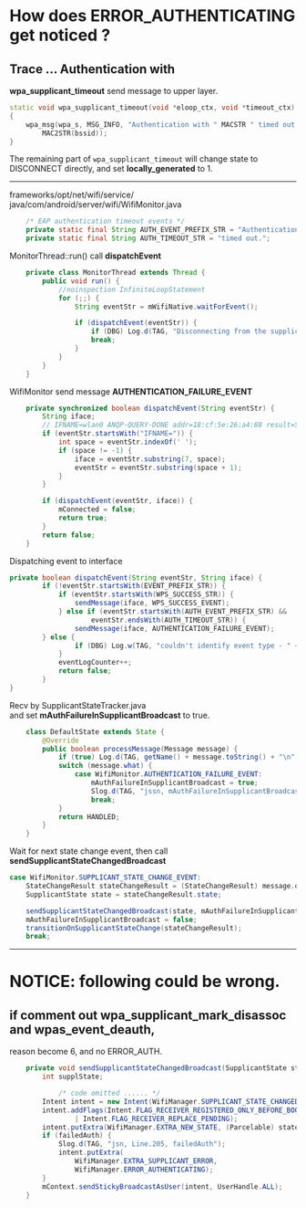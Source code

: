 # How does ERROR_AUTHENTICATING get noticed ?

## Trace ... Authentication with   

**wpa_supplicant_timeout** send message to upper layer.

```cpp
static void wpa_supplicant_timeout(void *eloop_ctx, void *timeout_ctx)
{
    wpa_msg(wpa_s, MSG_INFO, "Authentication with " MACSTR " timed out.",
        MAC2STR(bssid));
}
```
The remaining part of `wpa_supplicant_timeout` will change state to DISCONNECT directly, and set **locally_generated** to 1.  


---------------------------------

frameworks/opt/net/wifi/service/
java/com/android/server/wifi/WifiMonitor.java   

```java
    /* EAP authentication timeout events */
    private static final String AUTH_EVENT_PREFIX_STR = "Authentication with";
    private static final String AUTH_TIMEOUT_STR = "timed out.";
```



MonitorThread::run() call **dispatchEvent**

```java
    private class MonitorThread extends Thread {
        public void run() {
            //noinspection InfiniteLoopStatement
            for (;;) {
                String eventStr = mWifiNative.waitForEvent();

                if (dispatchEvent(eventStr)) {
                    if (DBG) Log.d(TAG, "Disconnecting from the supplicant, no more events");
                    break;
                }
            }
        }
    }

```


WifiMonitor send message **AUTHENTICATION_FAILURE_EVENT**

```java
    private synchronized boolean dispatchEvent(String eventStr) {
        String iface;
        // IFNAME=wlan0 ANQP-QUERY-DONE addr=18:cf:5e:26:a4:88 result=SUCCESS
        if (eventStr.startsWith("IFNAME=")) {
            int space = eventStr.indexOf(' ');
            if (space != -1) {
                iface = eventStr.substring(7, space);
                eventStr = eventStr.substring(space + 1);
            }
        }

        if (dispatchEvent(eventStr, iface)) {
            mConnected = false;
            return true;
        }
        return false;
    }

```


Dispatching event to interface

```java
private boolean dispatchEvent(String eventStr, String iface) {
        if (!eventStr.startsWith(EVENT_PREFIX_STR)) {
            if (eventStr.startsWith(WPS_SUCCESS_STR)) {
                sendMessage(iface, WPS_SUCCESS_EVENT);
            } else if (eventStr.startsWith(AUTH_EVENT_PREFIX_STR) &&
                    eventStr.endsWith(AUTH_TIMEOUT_STR)) {
                sendMessage(iface, AUTHENTICATION_FAILURE_EVENT);
	    } else {
                if (DBG) Log.w(TAG, "couldn't identify event type - " + eventStr);
            }
            eventLogCounter++;
            return false;
        }
}

```

Recv by SupplicantStateTracker.java  
and set **mAuthFailureInSupplicantBroadcast** to true.
```java
    class DefaultState extends State {
        @Override
        public boolean processMessage(Message message) {
            if (true) Log.d(TAG, getName() + message.toString() + "\n");
            switch (message.what) {
                case WifiMonitor.AUTHENTICATION_FAILURE_EVENT:
                    mAuthFailureInSupplicantBroadcast = true;
                    Slog.d(TAG, "jssn, mAuthFailureInSupplicantBroadcast ... true \n");
                    break;
            }
            return HANDLED;
        }
    }
```
Wait for next state change event, then call **sendSupplicantStateChangedBroadcast**

```java
case WifiMonitor.SUPPLICANT_STATE_CHANGE_EVENT:
    StateChangeResult stateChangeResult = (StateChangeResult) message.obj;
    SupplicantState state = stateChangeResult.state;

    sendSupplicantStateChangedBroadcast(state, mAuthFailureInSupplicantBroadcast);
    mAuthFailureInSupplicantBroadcast = false;
    transitionOnSupplicantStateChange(stateChangeResult);
    break;
```



----------------------------------------

NOTICE: following could be wrong.
=================================



## if comment out wpa_supplicant_mark_disassoc and wpas_event_deauth, 
reason become 6, and no ERROR_AUTH.






```java
    private void sendSupplicantStateChangedBroadcast(SupplicantState state, boolean failedAuth) {
        int supplState;

		    /* code omitted ...... */
        Intent intent = new Intent(WifiManager.SUPPLICANT_STATE_CHANGED_ACTION);
        intent.addFlags(Intent.FLAG_RECEIVER_REGISTERED_ONLY_BEFORE_BOOT
                | Intent.FLAG_RECEIVER_REPLACE_PENDING);
        intent.putExtra(WifiManager.EXTRA_NEW_STATE, (Parcelable) state);
        if (failedAuth) {
            Slog.d(TAG, "jsn, Line.205, failedAuth");
            intent.putExtra(
                WifiManager.EXTRA_SUPPLICANT_ERROR,
                WifiManager.ERROR_AUTHENTICATING);
        }
        mContext.sendStickyBroadcastAsUser(intent, UserHandle.ALL);
    }
```

